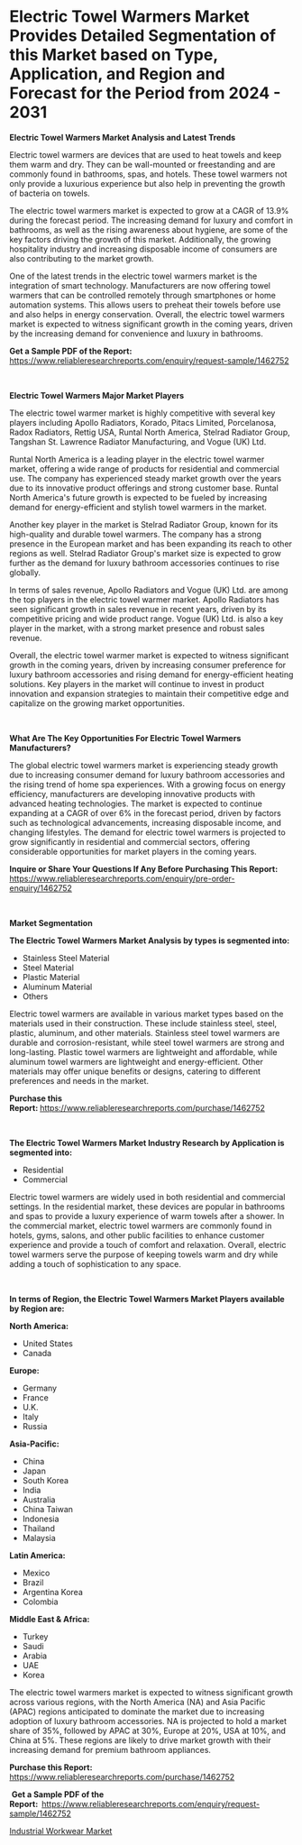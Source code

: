 <p><h1>Electric Towel Warmers Market Provides Detailed Segmentation of this Market based on Type, Application, and Region and Forecast for the Period from 2024 - 2031</h1></p><p><strong>Electric Towel Warmers Market Analysis and Latest Trends</strong></p>
<p><p>Electric towel warmers are devices that are used to heat towels and keep them warm and dry. They can be wall-mounted or freestanding and are commonly found in bathrooms, spas, and hotels. These towel warmers not only provide a luxurious experience but also help in preventing the growth of bacteria on towels.</p><p>The electric towel warmers market is expected to grow at a CAGR of 13.9% during the forecast period. The increasing demand for luxury and comfort in bathrooms, as well as the rising awareness about hygiene, are some of the key factors driving the growth of this market. Additionally, the growing hospitality industry and increasing disposable income of consumers are also contributing to the market growth.</p><p>One of the latest trends in the electric towel warmers market is the integration of smart technology. Manufacturers are now offering towel warmers that can be controlled remotely through smartphones or home automation systems. This allows users to preheat their towels before use and also helps in energy conservation. Overall, the electric towel warmers market is expected to witness significant growth in the coming years, driven by the increasing demand for convenience and luxury in bathrooms.</p></p>
<p><strong>Get a Sample PDF of the Report:&nbsp;</strong> <a href="https://www.reliableresearchreports.com/enquiry/request-sample/1462752">https://www.reliableresearchreports.com/enquiry/request-sample/1462752</a></p>
<p>&nbsp;</p>
<p><strong>Electric Towel Warmers Major Market Players</strong></p>
<p><p>The electric towel warmer market is highly competitive with several key players including Apollo Radiators, Korado, Pitacs Limited, Porcelanosa, Radox Radiators, Rettig USA, Runtal North America, Stelrad Radiator Group, Tangshan St. Lawrence Radiator Manufacturing, and Vogue (UK) Ltd.</p><p>Runtal North America is a leading player in the electric towel warmer market, offering a wide range of products for residential and commercial use. The company has experienced steady market growth over the years due to its innovative product offerings and strong customer base. Runtal North America's future growth is expected to be fueled by increasing demand for energy-efficient and stylish towel warmers in the market.</p><p>Another key player in the market is Stelrad Radiator Group, known for its high-quality and durable towel warmers. The company has a strong presence in the European market and has been expanding its reach to other regions as well. Stelrad Radiator Group's market size is expected to grow further as the demand for luxury bathroom accessories continues to rise globally.</p><p>In terms of sales revenue, Apollo Radiators and Vogue (UK) Ltd. are among the top players in the electric towel warmer market. Apollo Radiators has seen significant growth in sales revenue in recent years, driven by its competitive pricing and wide product range. Vogue (UK) Ltd. is also a key player in the market, with a strong market presence and robust sales revenue.</p><p>Overall, the electric towel warmer market is expected to witness significant growth in the coming years, driven by increasing consumer preference for luxury bathroom accessories and rising demand for energy-efficient heating solutions. Key players in the market will continue to invest in product innovation and expansion strategies to maintain their competitive edge and capitalize on the growing market opportunities.</p></p>
<p>&nbsp;</p>
<p><strong>What Are The Key Opportunities For Electric Towel Warmers Manufacturers?</strong></p>
<p><p>The global electric towel warmers market is experiencing steady growth due to increasing consumer demand for luxury bathroom accessories and the rising trend of home spa experiences. With a growing focus on energy efficiency, manufacturers are developing innovative products with advanced heating technologies. The market is expected to continue expanding at a CAGR of over 6% in the forecast period, driven by factors such as technological advancements, increasing disposable income, and changing lifestyles. The demand for electric towel warmers is projected to grow significantly in residential and commercial sectors, offering considerable opportunities for market players in the coming years.</p></p>
<p><strong>Inquire or Share Your Questions If Any Before Purchasing This Report:</strong> <a href="https://www.reliableresearchreports.com/enquiry/pre-order-enquiry/1462752">https://www.reliableresearchreports.com/enquiry/pre-order-enquiry/1462752</a></p>
<p>&nbsp;</p>
<p><strong>Market Segmentation</strong></p>
<p><strong>The Electric Towel Warmers Market Analysis by types is segmented into:</strong></p>
<p><ul><li>Stainless Steel Material</li><li>Steel Material</li><li>Plastic Material</li><li>Aluminum Material</li><li>Others</li></ul></p>
<p><p>Electric towel warmers are available in various market types based on the materials used in their construction. These include stainless steel, steel, plastic, aluminum, and other materials. Stainless steel towel warmers are durable and corrosion-resistant, while steel towel warmers are strong and long-lasting. Plastic towel warmers are lightweight and affordable, while aluminum towel warmers are lightweight and energy-efficient. Other materials may offer unique benefits or designs, catering to different preferences and needs in the market.</p></p>
<p><strong>Purchase this Report:&nbsp;</strong><a href="https://www.reliableresearchreports.com/purchase/1462752">https://www.reliableresearchreports.com/purchase/1462752</a></p>
<p>&nbsp;</p>
<p><strong>The Electric Towel Warmers Market Industry Research by Application is segmented into:</strong></p>
<p><ul><li>Residential</li><li>Commercial</li></ul></p>
<p><p>Electric towel warmers are widely used in both residential and commercial settings. In the residential market, these devices are popular in bathrooms and spas to provide a luxury experience of warm towels after a shower. In the commercial market, electric towel warmers are commonly found in hotels, gyms, salons, and other public facilities to enhance customer experience and provide a touch of comfort and relaxation. Overall, electric towel warmers serve the purpose of keeping towels warm and dry while adding a touch of sophistication to any space.</p></p>
<p>&nbsp;</p>
<p><strong>In terms of Region, the Electric Towel Warmers Market Players available by Region are:</strong></p>
<p>
    <p> <strong> North America: </strong>
        <ul>
            <li>United States</li>
            <li>Canada</li>
        </ul>
        </p> 
    <p> <strong> Europe: </strong>
        <ul>
            <li>Germany</li>
            <li>France</li>
            <li>U.K.</li>
            <li>Italy</li>
            <li>Russia</li>
        </ul>
        </p> 
    <p> <strong> Asia-Pacific: </strong>
        <ul>
            <li>China</li>
            <li>Japan</li>
            <li>South Korea</li>
            <li>India</li>
            <li>Australia</li>
            <li>China Taiwan</li>
            <li>Indonesia</li>
            <li>Thailand</li>
            <li>Malaysia</li>
        </ul>
        </p> 
    <p> <strong> Latin America: </strong>
        <ul>
            <li>Mexico</li>
            <li>Brazil</li>
            <li>Argentina Korea</li>
            <li>Colombia</li>
        </ul>
        </p> 
    <p> <strong> Middle East & Africa: </strong>
        <ul>
            <li>Turkey</li>
            <li>Saudi</li>
            <li>Arabia</li>
            <li>UAE</li>
            <li>Korea</li>
        </ul>
    </p>
    </p>
<p><p>The electric towel warmers market is expected to witness significant growth across various regions, with the North America (NA) and Asia Pacific (APAC) regions anticipated to dominate the market due to increasing adoption of luxury bathroom accessories. NA is projected to hold a market share of 35%, followed by APAC at 30%, Europe at 20%, USA at 10%, and China at 5%. These regions are likely to drive market growth with their increasing demand for premium bathroom appliances.</p></p>
<p><strong>Purchase this Report: </strong><a href="https://www.reliableresearchreports.com/purchase/1462752">https://www.reliableresearchreports.com/purchase/1462752</a></p>
<p>&nbsp;<strong>Get a Sample PDF of the Report:&nbsp;&nbsp;</strong><a href="https://www.reliableresearchreports.com/enquiry/request-sample/1462752">https://www.reliableresearchreports.com/enquiry/request-sample/1462752</a></p>
<p><strong></strong></p>
<p><p><a href="https://github.com/yemakinde/Market-Research-Report-List-1/blob/main/industrial-workwear-market.md">Industrial Workwear Market</a></p></p>